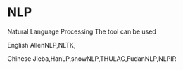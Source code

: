 # NLP
Natural Language Processing
The tool can be used

English
AllenNLP,NLTK,

Chinese
Jieba,HanLP,snowNLP,THULAC,FudanNLP,NLPIR
